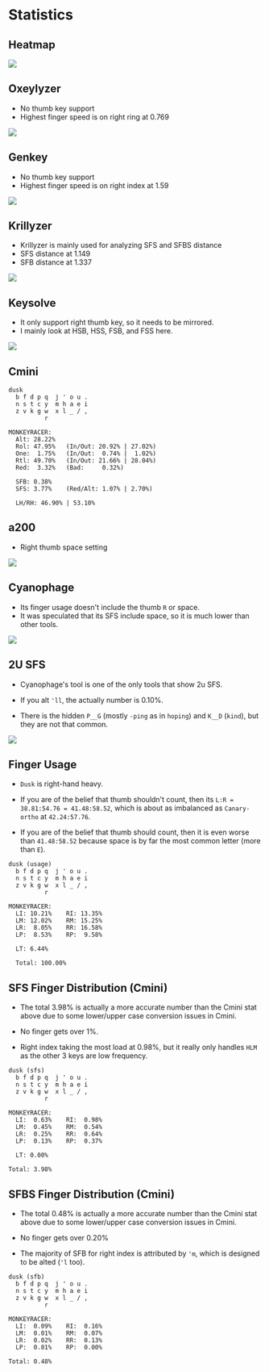 # Statistics

<!-- toc -->

## Heatmap
![](heatmap.png)

## Oxeylyzer
- No thumb key support
- Highest finger speed is on right ring at 0.769

![](oxey.png)

## Genkey
- No thumb key support
- Highest finger speed is on right index at 1.59

![](genkey.png)

## Krillyzer
- Krillyzer is mainly used for analyzing SFS and SFBS distance
- SFS distance at 1.149
- SFB distance at 1.337

![](krillyzer.png)

## Keysolve
- It only support right thumb key, so it needs to be mirrored.
- I mainly look at HSB, HSS, FSB, and FSS here.

![](keysolve.png)

## Cmini
```
dusk
  b f d p q  j ' o u .
  n s t c y  m h a e i
  z v k g w  x l _ / ,
          r                 

MONKEYRACER:
  Alt: 28.22%
  Rol: 47.95%   (In/Out: 20.92% | 27.02%)
  One:  1.75%   (In/Out:  0.74% |  1.02%)
  Rtl: 49.70%   (In/Out: 21.66% | 28.04%)
  Red:  3.32%   (Bad:     0.32%)

  SFB: 0.38%
  SFS: 3.77%    (Red/Alt: 1.07% | 2.70%)

  LH/RH: 46.90% | 53.10%
```

## a200
- Right thumb space setting

![](a200.png)

## Cyanophage
- Its finger usage doesn't include the thumb `R` or space.
- It was speculated that its SFS include space, so it is much lower than other tools.

![](cyan.png)

## 2U SFS
- Cyanophage's tool is one of the only tools that show 2u SFS.

- If you alt `'ll`, the actually number is 0.10%.

- There is the hidden `P__G` (mostly `-ping` as in `hoping`) and `K__D` (`kind`), but they are not that common.

![](2u.png)

## Finger Usage
- `Dusk` is right-hand heavy.

- If you are of the belief that thumb shouldn't count, then its `L:R = 38.81:54.76 = 41.48:58.52`, which is about as imbalanced as `Canary-ortho` at `42.24:57.76`.

- If you are of the belief that thumb should count, then it is even worse than `41.48:58.52` because space is by far the most common letter (more than `E`).
```
dusk (usage)
  b f d p q  j ' o u .
  n s t c y  m h a e i
  z v k g w  x l _ / ,
          r                 

MONKEYRACER:
  LI: 10.21%    RI: 13.35%
  LM: 12.02%    RM: 15.25%
  LR:  8.05%    RR: 16.58%
  LP:  8.53%    RP:  9.58%

  LT: 6.44%

  Total: 100.00%
```
## SFS Finger Distribution (Cmini)
- The total 3.98% is actually a more accurate number than the Cmini stat above due to some lower/upper case conversion issues in Cmini.

- No finger gets over 1%.

- Right index taking the most load at 0.98%, but it really only handles `HLM` as the other 3 keys are low frequency.
```
dusk (sfs)
  b f d p q  j ' o u .
  n s t c y  m h a e i
  z v k g w  x l _ / ,
          r                 

MONKEYRACER:
  LI:  0.63%    RI:  0.98%
  LM:  0.45%    RM:  0.54%
  LR:  0.25%    RR:  0.64%
  LP:  0.13%    RP:  0.37%

  LT: 0.00%

Total: 3.98%
```
## SFBS Finger Distribution (Cmini)
- The total 0.48% is actually a more accurate number than the Cmini stat above due to some lower/upper case conversion issues in Cmini.

- No finger gets over 0.20%

- The majority of SFB for right index is attributed by `'m`, which is designed to be alted (`'l` too).
```
dusk (sfb)
  b f d p q  j ' o u .
  n s t c y  m h a e i
  z v k g w  x l _ / ,
          r                 

MONKEYRACER:
  LI:  0.09%    RI:  0.16%
  LM:  0.01%    RM:  0.07%
  LR:  0.02%    RR:  0.13%
  LP:  0.01%    RP:  0.00%

Total: 0.48%
```
